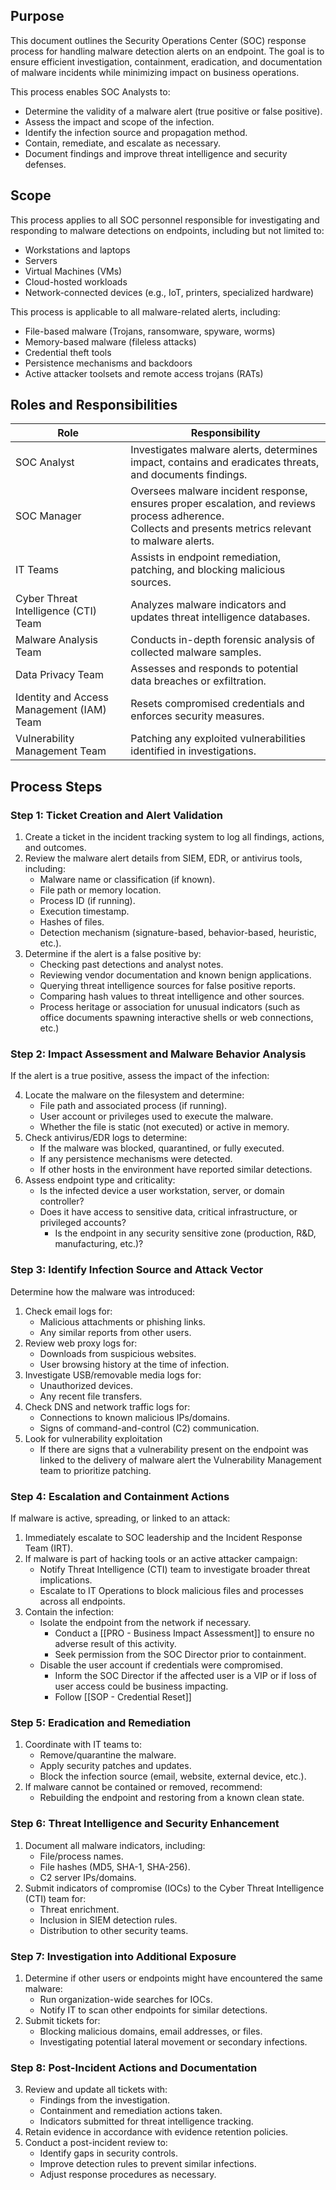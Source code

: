 ## Purpose
This document outlines the Security Operations Center (SOC) response process for handling malware detection alerts on an endpoint. The goal is to ensure efficient investigation, containment, eradication, and documentation of malware incidents while minimizing impact on business operations.

This process enables SOC Analysts to:

- Determine the validity of a malware alert (true positive or false positive).
- Assess the impact and scope of the infection.
- Identify the infection source and propagation method.
- Contain, remediate, and escalate as necessary.
- Document findings and improve threat intelligence and security defenses.

## Scope
This process applies to all SOC personnel responsible for investigating and responding to malware detections on endpoints, including but not limited to:

- Workstations and laptops
- Servers
- Virtual Machines (VMs)
- Cloud-hosted workloads
- Network-connected devices (e.g., IoT, printers, specialized hardware)

This process is applicable to all malware-related alerts, including:

- File-based malware (Trojans, ransomware, spyware, worms)
- Memory-based malware (fileless attacks)
- Credential theft tools
- Persistence mechanisms and backdoors
- Active attacker toolsets and remote access trojans (RATs)

## Roles and Responsibilities

| Role                                      | Responsibility                                                                                                                                             |
| ----------------------------------------- | ---------------------------------------------------------------------------------------------------------------------------------------------------------- |
| SOC Analyst                               | Investigates malware alerts, determines impact, contains and eradicates threats, and documents findings.                                                   |
| SOC Manager                               | Oversees malware incident response, ensures proper escalation, and reviews process adherence.<br>Collects and presents metrics relevant to malware alerts. |
| IT Teams                                  | Assists in endpoint remediation, patching, and blocking malicious sources.                                                                                 |
| Cyber Threat Intelligence (CTI) Team      | Analyzes malware indicators and updates threat intelligence databases.                                                                                     |
| Malware Analysis Team                     | Conducts in-depth forensic analysis of collected malware samples.                                                                                          |
| Data Privacy Team                         | Assesses and responds to potential data breaches or exfiltration.                                                                                          |
| Identity and Access Management (IAM) Team | Resets compromised credentials and enforces security measures.                                                                                             |
| Vulnerability Management Team             | Patching any exploited vulnerabilities identified in investigations.                                                                                       |
## Process Steps
### Step 1: Ticket Creation and Alert Validation

1. Create a ticket in the incident tracking system to log all findings, actions, and outcomes.
2. Review the malware alert details from SIEM, EDR, or antivirus tools, including:
    - Malware name or classification (if known).
    - File path or memory location.
    - Process ID (if running).
    - Execution timestamp.
    - Hashes of files.
    - Detection mechanism (signature-based, behavior-based, heuristic, etc.).
3. Determine if the alert is a false positive by:
    - Checking past detections and analyst notes.
    - Reviewing vendor documentation and known benign applications.
    - Querying threat intelligence sources for false positive reports.
    - Comparing hash values to threat intelligence and other sources.
    - Process heritage or association for unusual indicators (such as office documents spawning interactive shells or web connections, etc.)

### Step 2: Impact Assessment and Malware Behavior Analysis

If the alert is a true positive, assess the impact of the infection:

4. Locate the malware on the filesystem and determine:
    - File path and associated process (if running).
    - User account or privileges used to execute the malware.
    - Whether the file is static (not executed) or active in memory.
5. Check antivirus/EDR logs to determine:
    - If the malware was blocked, quarantined, or fully executed.
    - If any persistence mechanisms were detected.
    - If other hosts in the environment have reported similar detections.
6. Assess endpoint type and criticality:
    - Is the infected device a user workstation, server, or domain controller?
    - Does it have access to sensitive data, critical infrastructure, or privileged accounts?
	    - Is the endpoint in any security sensitive zone (production, R&D, manufacturing, etc.)?

### Step 3: Identify Infection Source and Attack Vector

Determine how the malware was introduced:

1. Check email logs for:
    - Malicious attachments or phishing links.
    - Any similar reports from other users.
2. Review web proxy logs for:
    - Downloads from suspicious websites.
    - User browsing history at the time of infection.
3. Investigate USB/removable media logs for:
    - Unauthorized devices.
    - Any recent file transfers.
4. Check DNS and network traffic logs for:
    - Connections to known malicious IPs/domains.
    - Signs of command-and-control (C2) communication.
5. Look for vulnerability exploitation
	* If there are signs that a vulnerability present on the endpoint was linked to the delivery of malware alert the Vulnerability Management team to prioritize patching.

### Step 4: Escalation and Containment Actions

If malware is active, spreading, or linked to an attack:

1. Immediately escalate to SOC leadership and the Incident Response Team (IRT).
2. If malware is part of hacking tools or an active attacker campaign:
    - Notify Threat Intelligence (CTI) team to investigate broader threat implications.
    - Escalate to IT Operations to block malicious files and processes across all endpoints.
3. Contain the infection:
    - Isolate the endpoint from the network if necessary.
	    - Conduct a [[PRO - Business Impact Assessment]] to ensure no adverse result of this activity.
	    - Seek permission from the SOC Director prior to containment.
    - Disable the user account if credentials were compromised.
	    - Inform the SOC Director if the affected user is a VIP or if loss of user access could be business impacting.
	    - Follow [[SOP - Credential Reset]]

### Step 5: Eradication and Remediation

1. Coordinate with IT teams to:
    - Remove/quarantine the malware.
    - Apply security patches and updates.
    - Block the infection source (email, website, external device, etc.).
2. If malware cannot be contained or removed, recommend:
    - Rebuilding the endpoint and restoring from a known clean state.

### Step 6: Threat Intelligence and Security Enhancement

1. Document all malware indicators, including:
    - File/process names.
    - File hashes (MD5, SHA-1, SHA-256).
    - C2 server IPs/domains.
2. Submit indicators of compromise (IOCs) to the Cyber Threat Intelligence (CTI) team for:
    - Threat enrichment.
    - Inclusion in SIEM detection rules.
    - Distribution to other security teams.

### Step 7: Investigation into Additional Exposure

1. Determine if other users or endpoints might have encountered the same malware:
    - Run organization-wide searches for IOCs.
    - Notify IT to scan other endpoints for similar detections.
2. Submit tickets for:
    - Blocking malicious domains, email addresses, or files.
    - Investigating potential lateral movement or secondary infections.

### Step 8: Post-Incident Actions and Documentation

3. Review and update all tickets with:
    - Findings from the investigation.
    - Containment and remediation actions taken.
    - Indicators submitted for threat intelligence tracking.
4. Retain evidence in accordance with evidence retention policies.
5. Conduct a post-incident review to:
    - Identify gaps in security controls.
    - Improve detection rules to prevent similar infections.
    - Adjust response procedures as necessary.